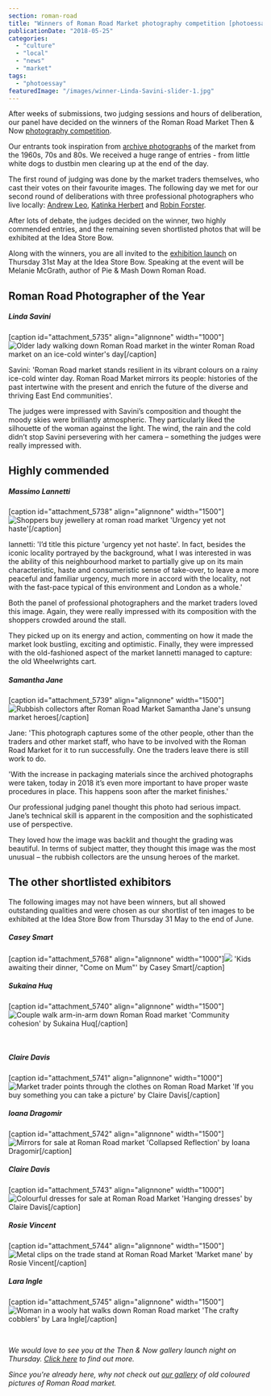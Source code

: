 ```yaml
---
section: roman-road
title: "Winners of Roman Road Market photography competition [photoessay]"
publicationDate: "2018-05-25"
categories: 
  - "culture"
  - "local"
  - "news"
  - "market"
tags: 
  - "photoessay"
featuredImage: "/images/winner-Linda-Savini-slider-1.jpg"
---
```


After weeks of submissions, two judging sessions and hours of deliberation, our panel have decided on the winners of the Roman Road Market Then & Now [photography competition](https://romanroadlondon.com/enter-roman-road-market-then-now-photography-competition/).

Our entrants took inspiration from [archive photographs](https://romanroadlondon.com/market-archive-old-images-60s-70s-80s-90s/) of the market from the 1960s, 70s and 80s. We received a huge range of entries - from little white dogs to dustbin men clearing up at the end of the day.

The first round of judging was done by the market traders themselves, who cast their votes on their favourite images. The following day we met for our second round of deliberations with three professional photographers who live locally: [Andrew Leo](https://www.andrewleophoto.com/index.html), [Katinka Herbert](https://www.instagram.com/katinka.inc/) and [Robin Forster](https://robinforsterphotography.com/).

After lots of debate, the judges decided on the winner, two highly commended entries, and the remaining seven shortlisted photos that will be exhibited at the Idea Store Bow.

Along with the winners, you are all invited to the [exhibition launch](https://romanroadlondon.com/event/roman-road-market-then-now-exhibition-launch/) on Thursday 31st May at the Idea Store Bow. Speaking at the event will be Melanie McGrath, author of Pie & Mash Down Roman Road.

## Roman Road Photographer of the Year

##### Linda Savini

\[caption id="attachment\_5735" align="alignnone" width="1000"\]![Older lady walking down Roman Road market in the winter](/images/Linda-Savini-roman-road-market-photoraphy-competition-winner.jpg) Roman Road market on an ice-cold winter's day\[/caption\]

Savini: 'Roman Road market stands resilient in its vibrant colours on a rainy ice-cold winter day. Roman Road Market mirrors its people: histories of the past intertwine with the present and enrich the future of the diverse and thriving East End communities'.

The judges were impressed with Savini’s composition and thought the moody skies were brilliantly atmospheric. They particularly liked the silhouette of the woman against the light. The wind, the rain and the cold didn’t stop Savini persevering with her camera – something the judges were really impressed with.

## Highly commended

##### Massimo Lannetti

\[caption id="attachment\_5738" align="alignnone" width="1500"\]![Shoppers buy jewellery at roman road market](/images/Massimo-Iannetti-roman-road-market-photography-competition.jpg) 'Urgency yet not haste'\[/caption\]

Iannetti: 'I’d title this picture 'urgency yet not haste'. In fact, besides the iconic locality portrayed by the background, what I was interested in was the ability of this neighbourhood market to partially give up on its main characteristic, haste and consumeristic sense of take-over, to leave a more peaceful and familiar urgency, much more in accord with the locality, not with the fast-pace typical of this environment and London as a whole.'

Both the panel of professional photographers and the market traders loved this image. Again, they were really impressed with its composition with the shoppers crowded around the stall.

They picked up on its energy and action, commenting on how it made the market look bustling, exciting and optimistic. Finally, they were impressed with the old-fashioned aspect of the market Iannetti managed to capture: the old Wheelwrights cart.

##### Samantha Jane

\[caption id="attachment\_5739" align="alignnone" width="1500"\]![Rubbish collectors after Roman Road Market](/images/Samantha-Jane-roman-road-market-photography-competition.jpg) Samantha Jane's unsung market heroes\[/caption\]

Jane: 'This photograph captures some of the other people, other than the traders and other market staff, who have to be involved with the Roman Road Market for it to run successfully. One the traders leave there is still work to do.

'With the increase in packaging materials since the archived photographs were taken, today in 2018 it’s even more important to have proper waste procedures in place. This happens soon after the market finishes.'

Our professional judging panel thought this photo had serious impact. Jane’s technical skill is apparent in the composition and the sophisticated use of perspective.

They loved how the image was backlit and thought the grading was beautiful. In terms of subject matter, they thought this image was the most unusual – the rubbish collectors are the unsung heroes of the market.

## The other shortlisted exhibitors

The following images may not have been winners, but all showed outstanding qualities and were chosen as our shortlist of ten images to be exhibited at the Idea Store Bow from Thursday 31 May to the end of June.

##### Casey Smart

\[caption id="attachment\_5768" align="alignnone" width="1000"\]![](/images/casey-smart-photography-competition.jpg) 'Kids awaiting their dinner, "Come on Mum"' by Casey Smart\[/caption\]

##### Sukaina Huq

\[caption id="attachment\_5740" align="alignnone" width="1500"\]![Couple walk arm-in-arm down Roman Road market](/images/Sukaina-Huq-roman-road-market-photography-competition.jpg) 'Community cohesion' by Sukaina Huq\[/caption\]

 

##### Claire Davis

\[caption id="attachment\_5741" align="alignnone" width="1000"\]![Market trader points through the clothes on Roman Road Market](/images/Claire-Davis-roman-road-market-photography-competition.jpg) 'If you buy something you can take a picture' by Claire Davis\[/caption\]

##### Ioana Dragomir

\[caption id="attachment\_5742" align="alignnone" width="1500"\]![Mirrors for sale at Roman Road market](/images/Ioana-Dragomir-roman-road-photography-competition.jpg) 'Collapsed Reflection' by Ioana Dragomir\[/caption\]

##### Claire Davis

\[caption id="attachment\_5743" align="alignnone" width="1000"\]![Colourful dresses for sale at Roman Road Market](/images/Claire-Davis-hanging-dresses-roman-road-market-photography-competition.jpg) 'Hanging dresses' by Claire Davis\[/caption\]

##### Rosie Vincent

\[caption id="attachment\_5744" align="alignnone" width="1500"\]![Metal clips on the trade stand at Roman Road Market](/images/Rosie-Vincent-roman-road-market-photography-competition.jpg) 'Market mane' by Rosie Vincent\[/caption\]

##### Lara Ingle

\[caption id="attachment\_5745" align="alignnone" width="1500"\]![Woman in a wooly hat walks down Roman Road market](/images/Lara-Ingle-roman-road-market-photography-competition.jpg) 'The crafty cobblers' by Lara Ingle\[/caption\]

 

_We would love to see you at the Then & Now gallery launch night on Thursday. [Click here](https://romanroadlondon.com/event/roman-road-market-then-now-exhibition-launch/) to find out more._

_Since you're already here, why not check out [our gallery](https://romanroadlondon.com/market-old-colour-photos-60s-70s-80s-90s/) of old coloured pictures of Roman Road market._
